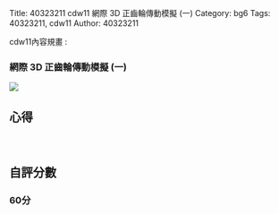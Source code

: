 Title: 40323211 cdw11 網際 3D 正齒輪傳動模擬 (一)
Category: bg6
Tags: 40323211, cdw11
Author: 40323211

cdw11內容規畫 :  
<!-- PELICAN_END_SUMMARY -->
<h3>網際 3D 正齒輪傳動模擬 (一)</h3>
<img src="http://i.imgur.com/cFXoYNQ.png">
<br/>
<h2>心得</h2>
<h3></h3>
<br/>
<h2>自評分數</h2>
<h3>60分</h3>
